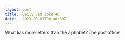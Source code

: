 ```yaml
---
layout: post
title:  Daily Dad Joke 4U
date:   2021-08-03T00:00:00Z
---
```

What has more letters than the alphabet? The post office!
